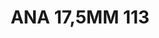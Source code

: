 ---
title: ANA 17,5MM 113
date: 
draft: false

# descripcion
description : Anillo de plata 925 y nácar

materials: Plata 925

color: 

dimensions: 17.5mm diámetro

code: 05-29-1380

type: "Anillos"

categories: []

price: $15.490,00

price_eftvo: $13.170,00

# Images
# first image will be shown in the product page
images:
  # - image: "images/path_to_image"
  # La ubicacion de las imagenes es imagenes/Anillos/Anillos.Nácar/05-29-1380-ana-17,5mm-113
  - image: "./images/anillos/nácar/05-29-1380-ana-17,5mm-113.jpg"
---